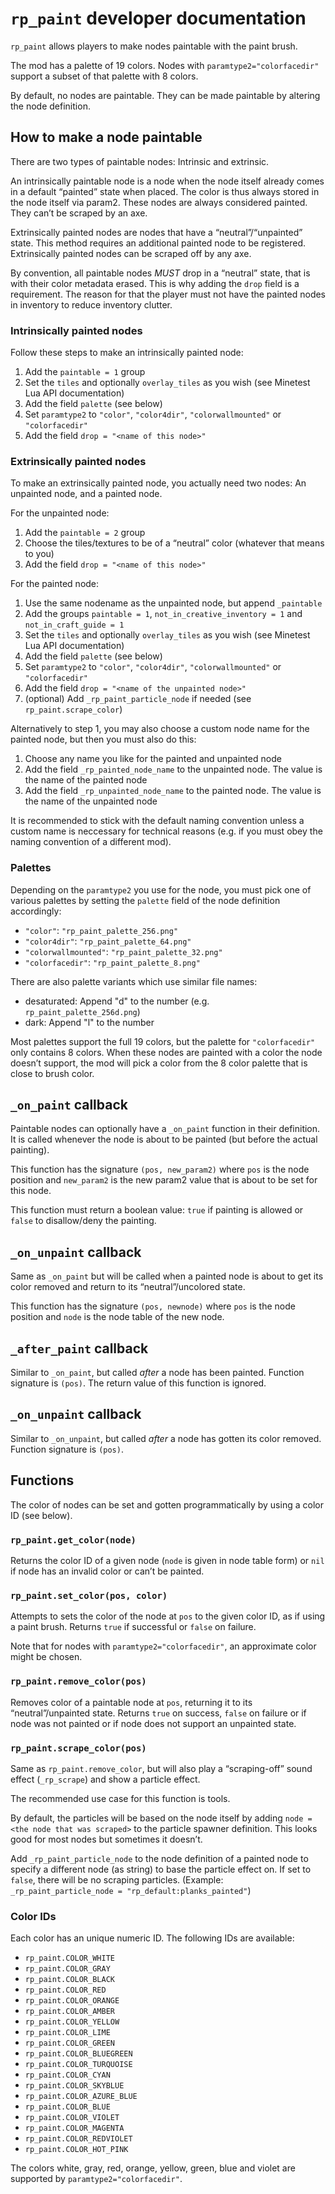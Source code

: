 # `rp_paint` developer documentation

`rp_paint` allows players to make nodes paintable with the paint brush.

The mod has a palette of 19 colors. Nodes with `paramtype2="colorfacedir"`
support a subset of that palette with 8 colors.

By default, no nodes are paintable. They can be made paintable by altering the node definition.

## How to make a node paintable

There are two types of paintable nodes: Intrinsic and extrinsic.

An intrinsically paintable node is a node when the node itself already
comes in a default “painted” state when placed. The color is thus always
stored in the node itself via param2. These nodes are always considered
painted. They can’t be scraped by an axe.

Extrinsically painted nodes are nodes that have a “neutral”/“unpainted” state.
This method requires an additional painted node to be registered.
Extrinsically painted nodes can be scraped off by any axe.

By convention, all paintable nodes *MUST* drop in a “neutral” state, that is
with their color metadata erased. This is why adding the `drop` field is
a requirement. The reason for that the player must not have the painted nodes
in inventory to reduce inventory clutter.

### Intrinsically painted nodes

Follow these steps to make an intrinsically painted node:

1. Add the `paintable = 1` group
2. Set the `tiles` and optionally `overlay_tiles` as you wish (see Minetest Lua API documentation)
3. Add the field `palette` (see below)
4. Set `paramtype2` to `"color"`, `"color4dir"`, `"colorwallmounted"` or `"colorfacedir"`
5. Add the field `drop = "<name of this node>"`

### Extrinsically painted nodes

To make an extrinsically painted node, you actually need two nodes: An unpainted node, and a painted node.

For the unpainted node:

1. Add the `paintable = 2` group
2. Choose the tiles/textures to be of a “neutral” color (whatever that means to you)
3. Add the field `drop = "<name of this node>"`

For the painted node:

1. Use the same nodename as the unpainted node, but append `_paintable`
2. Add the groups `paintable = 1`, `not_in_creative_inventory = 1` and `not_in_craft_guide = 1`
3. Set the `tiles` and optionally `overlay_tiles` as you wish (see Minetest Lua API documentation)
4. Add the field `palette` (see below)
4. Set `paramtype2` to `"color"`, `"color4dir"`, `"colorwallmounted"` or `"colorfacedir"`
6. Add the field `drop = "<name of the unpainted node>"`
7. (optional) Add `_rp_paint_particle_node` if needed (see `rp_paint.scrape_color`)

Alternatively to step 1, you may also choose a custom node name for the painted node,
but then you must also do this:

1. Choose any name you like for the painted and unpainted node
2. Add the field `_rp_painted_node_name` to the unpainted node. The value is the name of the painted node
3. Add the field `_rp_unpainted_node_name` to the painted node. The value is the name of the unpainted node

It is recommended to stick with the default naming convention unless a custom name is neccessary
for technical reasons (e.g. if you must obey the naming convention of a different mod).

### Palettes

Depending on the `paramtype2` you use for the node, you must pick one of various palettes
by setting the `palette` field of the node definition accordingly:

* `"color"`: `"rp_paint_palette_256.png"`
* `"color4dir"`: `"rp_paint_palette_64.png"`
* `"colorwallmounted"`: `"rp_paint_palette_32.png"`
* `"colorfacedir"`: `"rp_paint_palette_8.png"`

There are also palette variants which use similar file names:

* desaturated: Append "d" to the number (e.g. `rp_paint_palette_256d.png`)
* dark: Append "l" to the number

Most palettes support the full 19 colors, but the palette for
`"colorfacedir"` only contains 8 colors. When these nodes
are painted with a color the node doesn’t support,
the mod will pick a color from the 8 color palette
that is close to brush color.

## `_on_paint` callback

Paintable nodes can optionally have a `_on_paint` function in their definition.
It is called whenever the node is about to be painted (but before the
actual painting).

This function has the signature `(pos, new_param2)` where `pos` is
the node position and `new_param2` is the new param2 value that is
about to be set for this node.

This function must return a boolean value: `true` if painting is allowed
or `false` to disallow/deny the painting.

## `_on_unpaint` callback

Same as `_on_paint` but will be called when a painted node is about
to get its color removed and return to its “neutral”/uncolored state.

This function has the signature `(pos, newnode)` where `pos` is the
node position and `node` is the node table of the new node.

## `_after_paint` callback

Similar to `_on_paint`, but called *after* a node has been painted.
Function signature is `(pos)`. The return value of this function
is ignored.

## `_on_unpaint` callback

Similar to `_on_unpaint`, but called *after* a node has gotten its color removed.
Function signature is `(pos)`.


## Functions

The color of nodes can be set and gotten programmatically by using
a color ID (see below).

### `rp_paint.get_color(node)`

Returns the color ID of a given node (`node` is given in node table form)
or `nil` if node has an invalid color or can’t be painted.

### `rp_paint.set_color(pos, color)`

Attempts to sets the color of the node at `pos` to the given color ID,
as if using a paint brush. Returns `true` if successful or `false`
on failure.

Note that for nodes with `paramtype2="colorfacedir"`, an approximate
color might be chosen.

### `rp_paint.remove_color(pos)`

Removes color of a paintable node at `pos`, returning it to its
“neutral”/unpainted state.
Returns `true` on success, `false` on failure or if node was not painted
or if node does not support an unpainted state.

### `rp_paint.scrape_color(pos)`

Same as `rp_paint.remove_color`, but will also play a “scraping-off”
sound effect (`_rp_scrape`) and show a particle effect.

The recommended use case for this function is tools.

By default, the particles will be based on the node itself by adding
`node = <the node that was scraped>` to the particle spawner
definition. This looks good for most nodes but sometimes it doesn’t.

Add `_rp_paint_particle_node` to the node definition of a painted
node to specify a different node (as string) to base the
particle effect on. If set to `false`, there will be no scraping
particles.
(Example: `_rp_paint_particle_node = "rp_default:planks_painted"`)

### Color IDs

Each color has an unique numeric ID. The following IDs are available:

* `rp_paint.COLOR_WHITE`
* `rp_paint.COLOR_GRAY`
* `rp_paint.COLOR_BLACK`
* `rp_paint.COLOR_RED`
* `rp_paint.COLOR_ORANGE`
* `rp_paint.COLOR_AMBER`
* `rp_paint.COLOR_YELLOW`
* `rp_paint.COLOR_LIME`
* `rp_paint.COLOR_GREEN`
* `rp_paint.COLOR_BLUEGREEN`
* `rp_paint.COLOR_TURQUOISE`
* `rp_paint.COLOR_CYAN`
* `rp_paint.COLOR_SKYBLUE`
* `rp_paint.COLOR_AZURE_BLUE`
* `rp_paint.COLOR_BLUE`
* `rp_paint.COLOR_VIOLET`
* `rp_paint.COLOR_MAGENTA`
* `rp_paint.COLOR_REDVIOLET`
* `rp_paint.COLOR_HOT_PINK`

The colors white, gray, red, orange, yellow, green, blue and violet
are supported by `paramtype2="colorfacedir"`.
